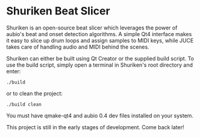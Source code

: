 Shuriken Beat Slicer
====================

Shuriken is an open-source beat slicer which leverages the power of aubio's beat and onset detection algorithms. A simple Qt4 interface makes it easy to slice up drum loops and assign samples to MIDI keys, while JUCE takes care of handling audio and MIDI behind the scenes.

Shuriken can either be built using Qt Creator or the supplied build script. To use the build script, simply open a terminal in Shuriken's root directory and enter:

    ./build

or to clean the project:

    ./build clean

You must have qmake-qt4 and aubio 0.4 dev files installed on your system.

This project is still in the early stages of development. Come back later!
